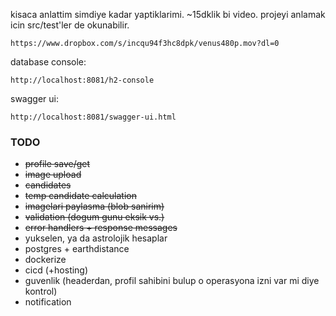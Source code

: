 
kisaca anlattim simdiye kadar yaptiklarimi. ~15dklik bi video. projeyi anlamak icin src/test'ler de okunabilir.

```
https://www.dropbox.com/s/incqu94f3hc8dpk/venus480p.mov?dl=0
```


database console:
```
http://localhost:8081/h2-console
```

swagger ui:
```
http://localhost:8081/swagger-ui.html
```

### TODO
- ~~profile save/get~~
- ~~image upload~~
- ~~candidates~~
- ~~temp candidate calculation~~
- ~~imagelari paylasma (blob sanirim)~~
- ~~validation (dogum gunu eksik vs.)~~
- ~~error handlers + response messages~~
- yukselen, ya da astrolojik hesaplar
- postgres + earthdistance
- dockerize
- cicd (+hosting)
- guvenlik (headerdan, profil sahibini bulup o operasyona izni var mi diye kontrol)
- notification
